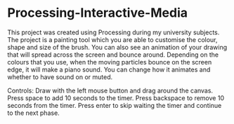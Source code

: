 # Processing-Interactive-Media

This project was created using Processing during my university subjects. 
The project is a painting tool which you are able to customise the colour, shape and size of the brush.
You can also see an animation of your drawing that will spread across the screen and bounce around.
Depending on the colours that you use, when the moving particles bounce on the screen edge, it will make a piano sound.
You can change how it animates and whether to have sound on or muted.

Controls:
Draw with the left mouse button and drag around the canvas.
Press space to add 10 seconds to the timer.
Press backspace to remove 10 seconds from the timer.
Press enter to skip waiting the timer and continue to the next phase.

